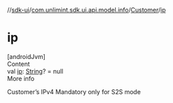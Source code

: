 //[sdk-ui](../../../index.md)/[com.unlimint.sdk.ui.api.model.info](../index.md)/[Customer](index.md)/[ip](ip.md)



# ip  
[androidJvm]  
Content  
val [ip](ip.md): [String](https://kotlinlang.org/api/latest/jvm/stdlib/kotlin/-string/index.html)? = null  
More info  


Customer’s IPv4 Mandatory only for S2S mode

  



